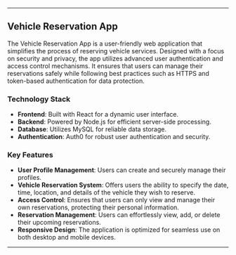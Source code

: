 
---

## Vehicle Reservation App

The Vehicle Reservation App is a user-friendly web application that simplifies the process of reserving vehicle services. Designed with a focus on security and privacy, the app utilizes advanced user authentication and access control mechanisms. It ensures that users can manage their reservations safely while following best practices such as HTTPS and token-based authentication for data protection.

### Technology Stack
- **Frontend**: Built with React for a dynamic user interface.
- **Backend**: Powered by Node.js for efficient server-side processing.
- **Database**: Utilizes MySQL for reliable data storage.
- **Authentication**: Auth0 for robust user authentication and security.

### Key Features
- **User Profile Management**: Users can create and securely manage their profiles.
- **Vehicle Reservation System**: Offers users the ability to specify the date, time, location, and details of the vehicle they wish to reserve.
- **Access Control**: Ensures that users can only view and manage their own reservations, protecting their personal information.
- **Reservation Management**: Users can effortlessly view, add, or delete their upcoming reservations.
- **Responsive Design**: The application is optimized for seamless use on both desktop and mobile devices.

---

